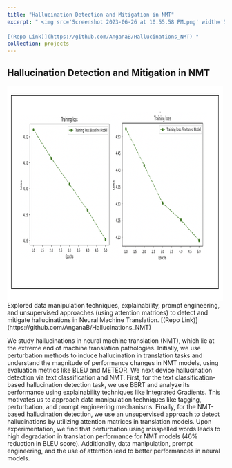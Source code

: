 ```yaml
---
title: "Hallucination Detection and Mitigation in NMT"
excerpt: " <img src='Screenshot 2023-06-26 at 10.55.58 PM.png' width='500' height='500' align='left'>
                                                                                                                                    Explored data manipulation techniques, explainability, prompt engineering, and unsupervised approaches (using attention matrices) to detect and mitigate hallucinations in Neural Machine Translation.
[(Repo Link)](https://github.com/AnganaB/Hallucinations_NMT) "
collection: projects
---
```


<h2>Hallucination Detection and Mitigation in NMT</h2>
<img src='Screenshot 2023-06-26 at 10.55.58 PM.png' width='500' height='500' align='left'>
Explored data manipulation techniques, explainability, prompt engineering, and unsupervised approaches (using attention matrices) to detect and mitigate hallucinations in Neural Machine Translation.
[(Repo Link)](https://github.com/AnganaB/Hallucinations_NMT) 


We study hallucinations in neural machine translation (NMT), which lie at the extreme end of machine translation pathologies. Initially, we use perturbation methods to induce hallucination in translation tasks and understand the magnitude of performance changes in NMT models, using evaluation metrics like BLEU and METEOR. We next device hallucination detection via text classification and NMT. First, for the text classification-based hallucination detection task, we use BERT and analyze its performance using explainability techniques like Integrated Gradients. This motivates us to approach data manipulation techniques like tagging, perturbation, and prompt engineering mechanisms. Finally, for the NMT-based hallucination detection, we use an unsupervised approach to detect hallucinations by utilizing attention matrices in translation models. Upon experimentation, we find that perturbation using misspelled words leads to high degradation in translation performance for NMT models (46% reduction in BLEU score). Additionally, data manipulation, prompt engineering, and the use of attention lead to better performances in neural models. 

